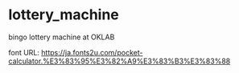 # lottery_machine
bingo lottery machine at OKLAB

font URL: https://ja.fonts2u.com/pocket-calculator.%E3%83%95%E3%82%A9%E3%83%B3%E3%83%88
